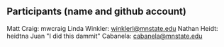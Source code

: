 Participants (name and github account)
--------------------------------------

Matt Craig: mwcraig
Linda Winkler: winklerl@mnstate.edu
Nathan Heidt: heidtna
Juan "I did this dammit" Cabanela: cabanela@mnstate.edu


